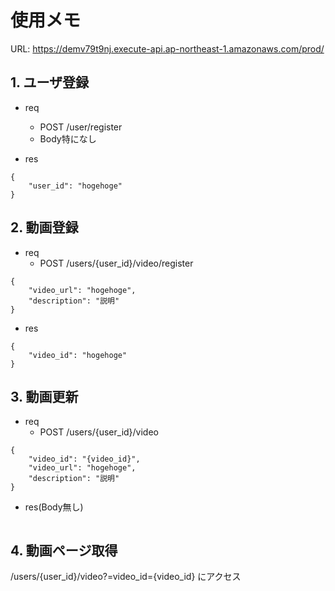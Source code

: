 # 使用メモ

URL:
https://demv79t9nj.execute-api.ap-northeast-1.amazonaws.com/prod/

## 1. ユーザ登録

- req
    - POST /user/register
    - Body特になし

- res
```
{
    "user_id": "hogehoge"
}
```


## 2. 動画登録

- req
    - POST /users/{user_id}/video/register
```
{
    "video_url": "hogehoge",
    "description": "説明"
}
```

- res
```
{
    "video_id": "hogehoge"
}
```

## 3. 動画更新

- req
    - POST /users/{user_id}/video
```
{
    "video_id": "{video_id}",
    "video_url": "hogehoge",
    "description": "説明"
}
```

- res(Body無し)
```

```

## 4. 動画ページ取得

/users/{user_id}/video?=video_id={video_id} にアクセス